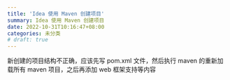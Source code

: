 ```yaml
---
title: 'Idea 使用 Maven 创建项目'
summary: Idea 使用 Maven 创建项目
date: 2022-10-31T10:16:47+08:00
categories: 未分类
# draft: true
---
```

新创建的项目结构不正确，应该先写 pom.xml 文件，然后执行 maven 的重新加载所有 maven 项目，之后再添加 web 框架支持等内容
